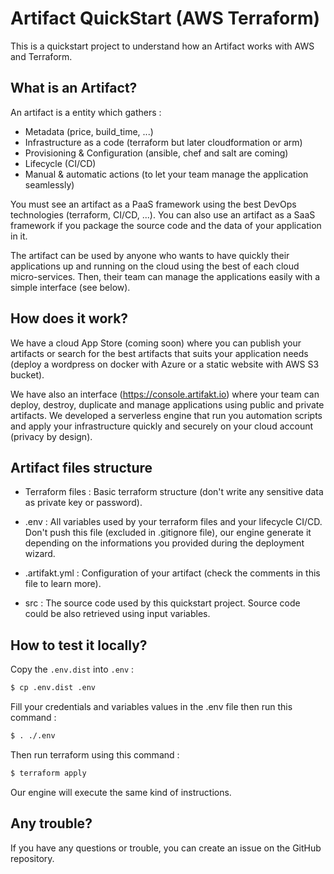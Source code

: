 # Artifact QuickStart (AWS Terraform)

This is a quickstart project to understand how an Artifact works with AWS and Terraform.

## What is an Artifact?
An artifact is a entity which gathers :
- Metadata (price, build_time, ...)
- Infrastructure as a code (terraform but later cloudformation or arm)
- Provisioning & Configuration (ansible, chef and salt are coming)
- Lifecycle (CI/CD)
- Manual & automatic actions (to let your team manage the application seamlessly)

You must see an artifact as a PaaS framework using the best DevOps technologies (terraform, CI/CD, ...). You can also use an artifact as a SaaS framework if you package the source code and the data of your application in it.

The artifact can be used by anyone who wants to have quickly their applications up and running on the cloud using the best of each cloud micro-services. Then, their team can manage the applications easily with a simple interface (see below).

## How does it work?
We have a cloud App Store (coming soon) where you can publish your artifacts or search for the best artifacts that suits your application needs (deploy a wordpress on docker with Azure or a static website with AWS S3 bucket).

We have also an interface (https://console.artifakt.io) where your team can deploy, destroy, duplicate and manage applications using public and private artifacts. We developed a serverless engine that run you automation scripts and apply your infrastructure quickly and securely on your cloud account (privacy by design).

## Artifact files structure
- Terraform files : Basic terraform structure (don't write any sensitive data as private key or password).
- .env : All variables used by your terraform files and your lifecycle CI/CD. Don't push this file (excluded in  .gitignore file), our engine generate it depending on the informations you provided during the deployment wizard.

- .artifakt.yml : Configuration of your artifact (check the comments in this file to learn more).
- src : The source code used by this quickstart project. Source code could be also retrieved using input variables.

## How to test it locally?

Copy the `.env.dist` into `.env` :

```bash
$ cp .env.dist .env
```

Fill your credentials and variables values in the .env file then run this command :

```bash
$ . ./.env
``` 

Then run terraform using this command :

```bash
$ terraform apply
```

Our engine will execute the same kind of instructions.

## Any trouble?
If you have any questions or trouble, you can create an issue on the GitHub repository.

